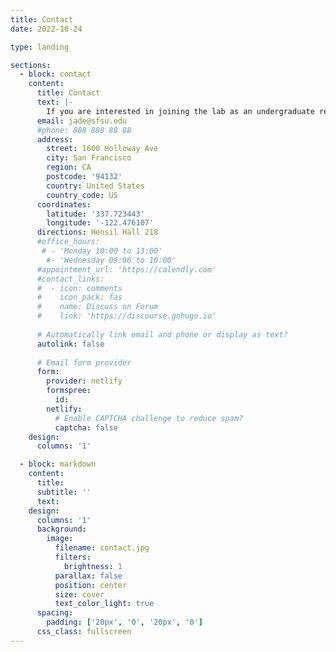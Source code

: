 ```yaml
---
title: Contact
date: 2022-10-24

type: landing

sections:
  - block: contact
    content:
      title: Contact
      text: |-
        If you are interested in joining the lab as an undergraduate researcher or masters student reach out via email. Please include a short statement detailing you research interests, your academic status, and any relevant previous experiences. Please also attch a CV and recent transcript.
      email: jade@sfsu.edu
      #phone: 888 888 88 88
      address:
        street: 1600 Holloway Ave
        city: San Francisco
        region: CA
        postcode: '94132'
        country: United States
        country_code: US
      coordinates:
        latitude: '337.723443'
        longitude: '-122.476107'
      directions: Hensil Hall 218
      #office_hours:
       # - 'Monday 10:00 to 13:00'
        #- 'Wednesday 09:00 to 10:00'
      #appointment_url: 'https://calendly.com'
      #contact_links:
      #  - icon: comments
      #    icon_pack: fas
      #    name: Discuss on Forum
      #    link: 'https://discourse.gohugo.io'
    
      # Automatically link email and phone or display as text?
      autolink: false
    
      # Email form provider
      form:
        provider: netlify
        formspree:
          id:
        netlify:
          # Enable CAPTCHA challenge to reduce spam?
          captcha: false
    design:
      columns: '1'

  - block: markdown
    content:
      title:
      subtitle: ''
      text:
    design:
      columns: '1'
      background:
        image: 
          filename: contact.jpg
          filters:
            brightness: 1
          parallax: false
          position: center
          size: cover
          text_color_light: true
      spacing:
        padding: ['20px', '0', '20px', '0']
      css_class: fullscreen
---
```

